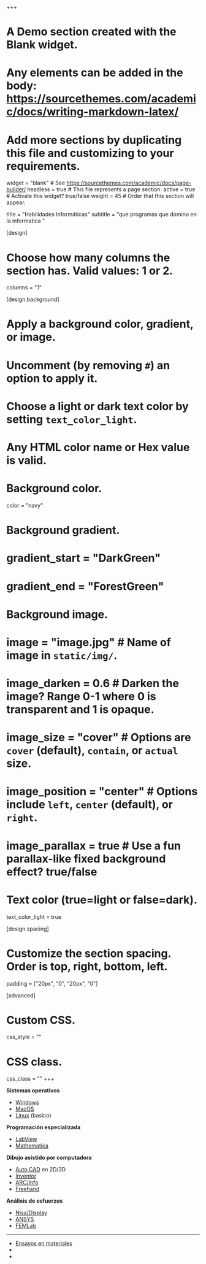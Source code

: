 +++
# A Demo section created with the Blank widget.
# Any elements can be added in the body: https://sourcethemes.com/academic/docs/writing-markdown-latex/
# Add more sections by duplicating this file and customizing to your requirements.

widget = "blank"  # See https://sourcethemes.com/academic/docs/page-builder/
headless = true  # This file represents a page section.
active = true  # Activate this widget? true/false
weight = 45  # Order that this section will appear.

title = "Habilidades Informáticas"
subtitle = "que programas que domino en la informatica "

[design]
  # Choose how many columns the section has. Valid values: 1 or 2.
  columns = "1"

[design.background]
  # Apply a background color, gradient, or image.
  #   Uncomment (by removing `#`) an option to apply it.
  #   Choose a light or dark text color by setting `text_color_light`.
  #   Any HTML color name or Hex value is valid.

  # Background color.
   color = "navy"
  
  # Background gradient.
  # gradient_start = "DarkGreen"
  # gradient_end = "ForestGreen"
  
  # Background image.
  # image = "image.jpg"  # Name of image in `static/img/`.
  # image_darken = 0.6  # Darken the image? Range 0-1 where 0 is transparent and 1 is opaque.
  # image_size = "cover"  #  Options are `cover` (default), `contain`, or `actual` size.
  # image_position = "center"  # Options include `left`, `center` (default), or `right`.
  # image_parallax = true  # Use a fun parallax-like fixed background effect? true/false
  
  # Text color (true=light or false=dark).
  text_color_light = true

[design.spacing]
  # Customize the section spacing. Order is top, right, bottom, left.
  padding = ["20px", "0", "20px", "0"]

[advanced]
 # Custom CSS. 
 css_style = ""
 
 # CSS class.
 css_class = ""
+++

**Sistemas operativos**
* [Windows](https://www.microsoft.com/en-us/windows)
* [MacOS](https://www.apple.com/macos/catalina/)
* [Linux](https://www.linux.com/what-is-linux/) (basico)

**Programación especializada**
* [LabView](https://www.ni.com/shop/labview.html)
* [Mathematica](https://www.wolfram.com/mathematica)

**Dibujo asistido por computadora**
* [Auto CAD]() en 2D/3D
* [Inventor]()
* [ARC/Info]()
* [Freehand]()

**Análisis de esfuerzos**
* [Nisa/Display]()
* [ANSYS]()
* [FEMLab]()

** **
* [Ensayos en materiales]()
* []()
* []()


